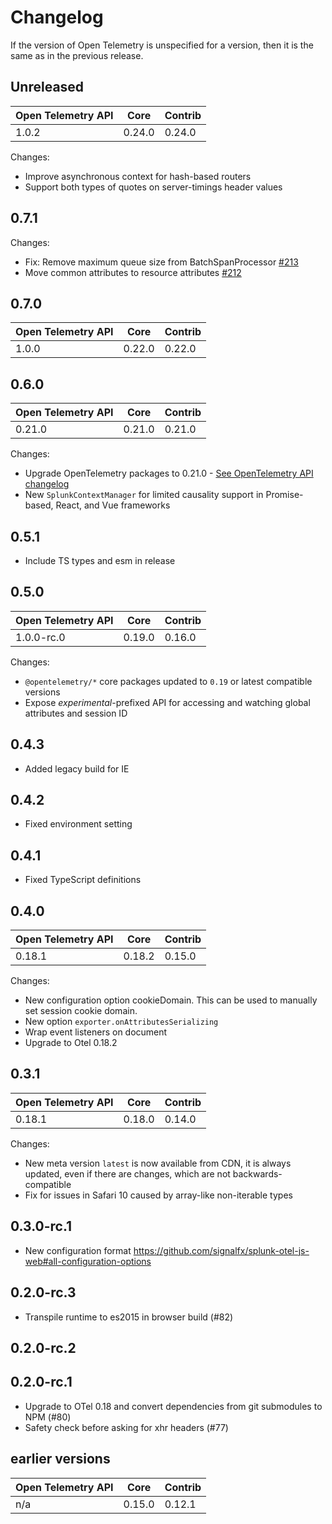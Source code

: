 # Changelog
If the version of Open Telemetry is unspecified for a version, then it is the same as in the previous release.

## Unreleased

| Open Telemetry API | Core   | Contrib |
|--------------------|--------|---------|
| 1.0.2              | 0.24.0 | 0.24.0  |

Changes:

- Improve asynchronous context for hash-based routers
- Support both types of quotes on server-timings header values

## 0.7.1

Changes:

- Fix: Remove maximum queue size from BatchSpanProcessor [#213](https://github.com/signalfx/splunk-otel-js-web/pull/213)
- Move common attributes to resource attributes [#212](https://github.com/signalfx/splunk-otel-js-web/pull/212)

## 0.7.0
| Open Telemetry API | Core   | Contrib |
|--------------------|--------|---------|
| 1.0.0             | 0.22.0 | 0.22.0  |

## 0.6.0
| Open Telemetry API | Core   | Contrib |
|--------------------|--------|---------|
| 0.21.0             | 0.21.0 | 0.21.0  |

Changes:

- Upgrade OpenTelemetry packages to 0.21.0 - [See OpenTelemetry API changelog](https://github.com/open-telemetry/opentelemetry-js-api#0200-to-0210)
- New `SplunkContextManager` for limited causality support in Promise-based, React, and Vue frameworks

## 0.5.1
- Include TS types and esm in release

## 0.5.0
| Open Telemetry API | Core   | Contrib |
|--------------------|--------|---------|
| 1.0.0-rc.0         | 0.19.0 | 0.16.0  |

Changes:

- `@opentelemetry/*` core packages updated to `0.19` or latest compatible versions
- Expose *_experimental_*-prefixed API for accessing and watching global attributes and session ID

## 0.4.3
- Added legacy build for IE

## 0.4.2
- Fixed environment setting

## 0.4.1
- Fixed TypeScript definitions

## 0.4.0
| Open Telemetry API | Core   | Contrib |
|--------------------|--------|---------|
| 0.18.1             | 0.18.2 | 0.15.0  |

Changes:

- New configuration option cookieDomain. This can be used to manually set session cookie domain.
- New option `exporter.onAttributesSerializing`
- Wrap event listeners on document
- Upgrade to Otel 0.18.2

## 0.3.1
| Open Telemetry API | Core   | Contrib |
|--------------------|--------|---------|
| 0.18.1             | 0.18.0 | 0.14.0  |

Changes:

- New meta version `latest` is now available from CDN, it is always updated, even if there are changes, which are not backwards-compatible
- Fix for issues in Safari 10 caused by array-like non-iterable types

## 0.3.0-rc.1
- New configuration format <https://github.com/signalfx/splunk-otel-js-web#all-configuration-options>

## 0.2.0-rc.3
- Transpile runtime to es2015 in browser build (#82)

## 0.2.0-rc.2

## 0.2.0-rc.1
- Upgrade to OTel 0.18 and convert dependencies from git submodules to NPM (#80)
- Safety check before asking for xhr headers (#77)

## earlier versions
| Open Telemetry API | Core   | Contrib |
|--------------------|--------|---------|
| n/a                | 0.15.0 | 0.12.1  |
